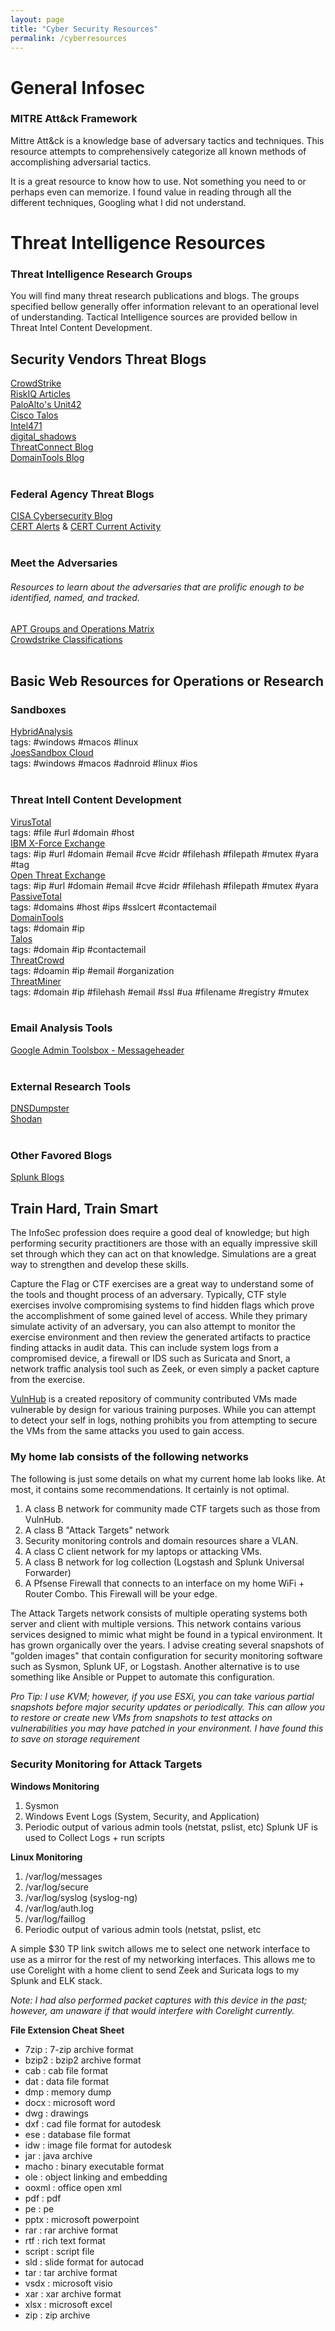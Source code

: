 ```yaml
---
layout: page
title: "Cyber Security Resources"
permalink: /cyberresources
---
```


# General Infosec

### MITRE Att&ck Framework
Mittre Att&ck is a knowledge base of adversary tactics and techniques. This resource attempts to comprehensively categorize all known methods of accomplishing adversarial tactics.

It is a great resource to know how to use. Not something you need to or perhaps even can memorize. I found value in reading through all the different techniques, Googling what I did not understand.


# Threat Intelligence Resources

### Threat Intelligence Research Groups
You will find many threat research publications and blogs. The groups specified bellow generally offer information relevant to an operational level of understanding. Tactical Intelligence sources are provided bellow in Threat Intel Content Development. <br>

## Security Vendors Threat Blogs
[CrowdStrike](https://www.crowdstrike.com/blog/)<br>
[RiskIQ Articles](https://community.riskiq.com/research)<br>
[PaloAlto's Unit42](https://blog.paloaltonetworks.com/author/unit-42/)<br>
[Cisco Talos](https://blog.talosintelligence.com/)<br>
[Intel471](https://intel471.com/blog/)<br>
[digital_shadows](https://www.digitalshadows.com/blog-and-research/)<br>
[ThreatConnect Blog](https://threatconnect.com/blog/)<br>
[DomainTools Blog](https://www.domaintools.com/)
<br> <br>

### Federal Agency Threat Blogs
[CISA Cybersecurity Blog](https://www.cisa.gov/blog-list/Cybersecurity)<br>
[CERT Alerts](https://us-cert.cisa.gov/ncas/alerts) & [CERT Current Activity](https://us-cert.cisa.gov/ncas/current-activity)
<br><br>

### Meet the Adversaries
###### Resources to learn about the adversaries that are prolific enough to be identified, named, and tracked. <br>
[APT Groups and Operations Matrix](https://apt.threattracking.com) <br>
[Crowdstrike Classifications](https://www.crowdstrike.com/blog/meet-the-adversaries/)
<br><br>


## Basic Web Resources for Operations or Research
### Sandboxes
[HybridAnalysis](https://www.hybrid-analysis.com/)<br>
tags: #windows #macos #linux <br>
[JoesSandbox Cloud](https://www.joesandbox.com/#windows)<br>
tags: #windows #macos #adnroid #linux #ios
<br><br>

### Threat Intell Content Development
[VirusTotal](https://www.virustotal.com/gui/home/url)<br>
tags: #file #url #domain #host <br>
[IBM X-Force Exchange](https://exchange.xforce.ibmcloud.com/)<br>
tags: #ip #url #domain #email #cve #cidr #filehash #filepath #mutex #yara #tag <br>
[Open Threat Exchange](https://otx.alienvault.com/)<br>
tags: #ip #url #domain #email #cve #cidr #filehash #filepath #mutex #yara  <br>
[PassiveTotal](https://community.riskiq.com/search) <br>
tags: #domains #host #ips #sslcert #contactemail <br>
[DomainTools](https://whois.domaintools.com/) <br>
tags: #domain #ip<br>
[Talos](https://talosintelligence.com/)<br>
tags: #domain #ip #contactemail <br>
[ThreatCrowd](https://www.threatcrowd.org/)<br>
tags: #doamin #ip #email #organization<br>
[ThreatMiner](https://www.threatminer.org/)<br>
tags: #domain #ip #filehash #email #ssl #ua #filename #registry #mutex
<br><br>

### Email Analysis Tools
[Google Admin Toolsbox - Messageheader](https://toolbox.googleapps.com/apps/messageheader/)
<br><br>



### External Research Tools
[DNSDumpster](https://dnsdumpster.com/)<br>
[Shodan](https://www.shodan.io/)
<br><br>

### Other Favored Blogs
[Splunk Blogs](https://www.splunk.com/en_us/blog)<br>


## Train Hard, Train Smart
The InfoSec profession does require a good deal of knowledge; but high performing security practitioners are those with an equally impressive skill set through which they can act on that knowledge. Simulations are a great way to strengthen and develop these skills.

Capture the Flag or CTF exercises are a great way to understand some of the tools and thought process of an adversary. Typically, CTF style exercises involve compromising systems to find hidden flags which prove the accomplishment of some gained level of access. While they primary simulate activity of an adversary, you can also attempt to monitor the exercise environment and then review the generated artifacts to practice finding attacks in audit data. This can include system logs from a compromised device, a firewall or IDS such as Suricata and Snort, a network traffic analysis tool such as Zeek, or even simply a packet capture from the exercise.

[VulnHub](https://www.vulnhub.com/) is a created repository of community contributed VMs made vulnerable by design for various training purposes. While you can attempt to detect your self in logs, nothing prohibits you from attempting to secure the VMs from the same attacks you used to gain access.

### My home lab consists of the following networks ###
The following is just some details on what my current home lab looks like. At most, it contains some recommendations. It certainly is not optimal.
1. A class B network for community made CTF targets such as those from VulnHub.
2. A class B "Attack Targets" network
3. Security monitoring controls and domain resources share a VLAN.
4. A class C client network for my laptops or attacking VMs.
5. A class B network for log collection (Logstash and Splunk Universal Forwarder)
6. A Pfsense Firewall that connects to an interface on my home WiFi + Router Combo. This Firewall will be your edge.

The Attack Targets network consists of multiple operating systems both server and client with multiple versions. This network contains various services designed to mimic what might be found in a typical environment. It has grown organically over the years. I advise creating several snapshots of "golden images" that contain configuration for security monitoring software such as Sysmon, Splunk UF, or Logstash. Another alternative is to use something like Ansible or Puppet to automate this configuration.

*Pro Tip: I use KVM; however, if you use ESXi, you can take various partial snapshots before major security updates or periodically. This can allow you to restore or create new VMs from snapshots to test attacks on vulnerabilities you may have patched in your environment. I have found this to save on storage requirement*

### Security Monitoring for Attack Targets ###

**Windows Monitoring**
1. Sysmon
2. Windows Event Logs (System, Security, and Application)
3. Periodic output of various admin tools (netstat, pslist, etc)
Splunk UF is used to Collect Logs + run scripts

**Linux Monitoring**
1. /var/log/messages
2. /var/log/secure
3. /var/log/syslog (syslog-ng)
4. /var/log/auth.log
5. /var/log/faillog
6. Periodic output of various admin tools (netstat, pslist, etc

  A simple $30 TP link switch allows me to select one network interface to use as a mirror for the rest of my networking interfaces. This allows me to use Corelight with a home client to send Zeek and Suricata logs to my Splunk and ELK stack.

  *Note: I had also performed packet captures with this device in the past; however, am unaware if that would interfere with Corelight currently.*

**File Extension Cheat Sheet**
- 7zip : 7-zip archive format
- bzip2 : bzip2 archive format
- cab : cab file format
- dat : data file format
- dmp : memory dump
- docx : microsoft word
- dwg : drawings
- dxf : cad file format for autodesk
- ese : database file format
- idw : image file format for autodesk
- jar : java archive
- macho : binary executable format
- ole : object linking and embedding
- ooxml : office open xml
- pdf : pdf
- pe : pe
- pptx : microsoft powerpoint
- rar : rar archive format
- rtf : rich text format
- script : script file
- sld : slide format for autocad
- tar : tar archive format
- vsdx : microsoft visio
- xar : xar archive format
- xlsx : microsoft excel
- zip : zip archive
